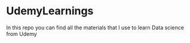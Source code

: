 # UdemyLearnings

In this repo you can find all the materials that I use to learn Data science from Udemy

